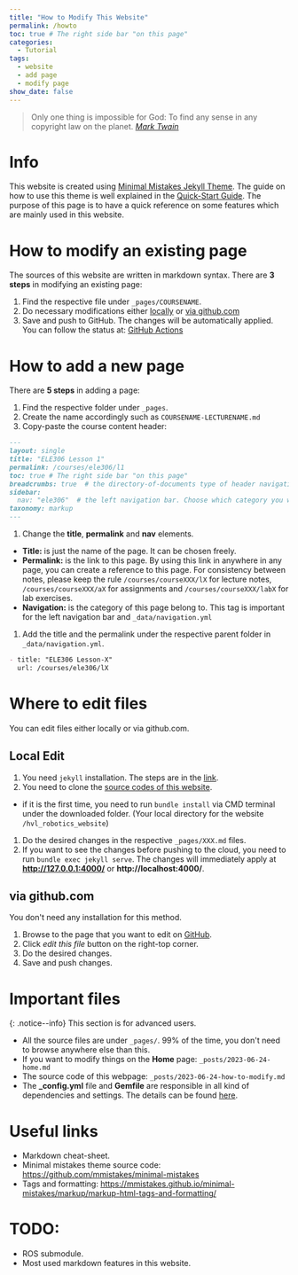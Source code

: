 ```yaml
---
title: "How to Modify This Website"
permalink: /howto
toc: true # The right side bar "on this page"
categories:
  - Tutorial
tags:
  - website
  - add page
  - modify page
show_date: false
---
```


> Only one thing is impossible for God: To find any sense in any copyright law on the planet.
> <cite><a href="http://www.brainyquote.com/quotes/quotes/m/marktwain163473.html">Mark Twain</a></cite>

# Info
This website is created using [Minimal Mistakes Jekyll Theme](https://mmistakes.github.io/minimal-mistakes/). The guide on how to use this theme is well explained in the [Quick-Start Guide](https://mmistakes.github.io/minimal-mistakes/). The purpose of this page is to have a quick reference on some features which are mainly used in this website.

# How to modify an existing page
The sources of this website are written in markdown syntax. There are **3 steps** in modifying an existing page:

1. Find the respective file under `_pages/COURSENAME`.
1. Do necessary modifications either [locally](#local-edit) or [via github.com](#via-githubcom)
1. Save and push to GitHub. The changes will be automatically applied. You can follow the status at: [GitHub Actions](https://github.com/frdedynamics/hvl_robotics_website/actions)

# How to add a new page
There are **5 steps** in adding a page:

1. Find the respective folder under `_pages`.
1. Create the name accordingly such as `COURSENAME-LECTURENAME.md`
1. Copy-paste the course content header:
```markdown
---
layout: single
title: "ELE306 Lesson 1"
permalink: /courses/ele306/l1
toc: true # The right side bar "on this page"
breadcrumbs: true  # the directory-of-documents type of header navigation
sidebar:
  nav: "ele306"  # the left navigation bar. Choose which category you want.
taxonomy: markup
---
```
1. Change the **title**, **permalink** and **nav** elements.
  - **Title:** is just the name of the page. It can be chosen freely.
  - **Permalink:** is the link to this page. By using this link in anywhere in any page, you can create a reference to this page. For consistency between notes, please keep the rule `/courses/courseXXX/lX` for lecture notes, `/courses/courseXXX/aX` for assignments and `/courses/courseXXX/labX` for lab exercises.
  - **Navigation:** is the category of this page belong to. This tag is important for the left navigation bar and `_data/navigation.yml`
1. Add the title and the permalink under the respective parent folder in `_data/navigation.yml`.

  ```markdown
  - title: "ELE306 Lesson-X"
    url: /courses/ele306/lX
  ```


# Where to edit files
You can edit files either locally or via github.com.

## Local Edit
1. You need `jekyll` installation. The steps are in the [link](https://jekyllrb.com/docs/installation/windows/).
1. You need to clone the [source codes of this website](https://github.com/frdedynamics/hvl_robotics_website).
  - if it is the first time, you need to run `bundle install` via CMD terminal under the downloaded folder. (Your local directory for the website `/hvl_robotics_website`)
1. Do the desired changes in the respective `_pages/XXX.md` files.
1. If you want to see the changes before pushing to the cloud, you need to run `bundle exec jekyll serve`. The changes will immediately apply at **http://127.0.0.1:4000/** or **http://localhost:4000/**.


## via github.com
You don't need any installation for this method.
1. Browse to the page that you want to edit on [GitHub](https://github.com/frdedynamics/hvl_robotics_website).
1. Click *edit this file* button on the right-top corner.
1. Do the desired changes.
1. Save and push changes.


# Important files

{: .notice--info} 
This section is for advanced users.

- All the source files are under `_pages/`. 99% of the time, you don't need to browse anywhere else than this.
- If you want to modify things on the **Home** page: `_posts/2023-06-24-home.md`
- The source code of this webpage: `_posts/2023-06-24-how-to-modify.md`
- The **_config.yml** file and **Gemfile** are responsible in all kind of dependencies and settings. The details can be found [here](https://jekyllrb.com/docs/structure/).


# Useful links

- Markdown cheat-sheet.
- Minimal mistakes theme source code: https://github.com/mmistakes/minimal-mistakes
- Tags and formatting: https://mmistakes.github.io/minimal-mistakes/markup/markup-html-tags-and-formatting/


# TODO:
- ROS submodule.
- Most used markdown features in this website.